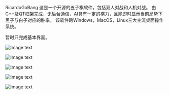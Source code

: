 RicardoGoBang
这是一个开源的五子棋软件，包括双人对战和人机对战。
由C++及QT框架完成，无后台通信，AI具有一定的棋力，且能即时显示当前局势下黑子与白子对应的胜率。
该软件跨Windows，MacOS，Linux三大主流桌面操作系统。

暂时只完成基本界面。

![Image text](https://github.com/maplefan/RicardoGoBang/blob/master/ScreenShot/SceenShot1.png)

![Image text](https://github.com/maplefan/RicardoGoBang/blob/master/ScreenShot/SceenShot2.png)

![Image text](https://github.com/maplefan/RicardoGoBang/blob/master/ScreenShot/SceenShot3.png)

![Image text](https://github.com/maplefan/RicardoGoBang/blob/master/ScreenShot/SceenShot4.png)

![Image text](https://github.com/maplefan/RicardoGoBang/blob/master/ScreenShot/SceenShot5.png)